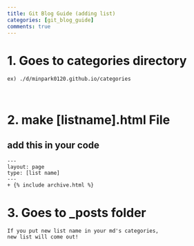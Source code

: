 ```yaml
---
title: Git Blog Guide (adding list)
categories: [git_blog_guide]
comments: true
---
```



# 1. Goes to categories directory
```
ex) ./d/minpark0120.github.io/categories
```
&nbsp;

# 2. make [listname].html File

## add this in your code
```
---
layout: page
type: [list name] 
---
+ {% include archive.html %}
```
<bs>

# 3. Goes to _posts folder

```
If you put new list name in your md's categories,
new list will come out!
```